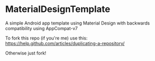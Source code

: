 # MaterialDesignTemplate
A simple Android app template using Material Design with backwards compatibility using AppCompat-v7

To fork this repo (if you're me) use this: https://help.github.com/articles/duplicating-a-repository/

Otherwise just fork!
